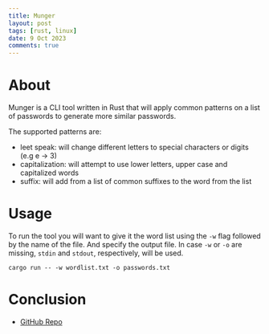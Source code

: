 ```yaml
---
title: Munger
layout: post
tags: [rust, linux]
date: 9 Oct 2023
comments: true
---
```


# About

Munger is a CLI tool written in Rust that will apply common patterns on a list
of passwords to generate more similar passwords.

The supported patterns are:
- leet speak: will change different letters to special characters or digits (e.g e -> 3)
- capitalization: will attempt to use lower letters, upper case and capitalized words
- suffix: will add from a list of common suffixes to the word from the list

# Usage

To run the tool you will want to give it the word list using the `-w` flag
followed by the name of the file. And specify the output file. In case `-w` or
`-o` are missing, `stdin` and `stdout`, respectively, will be used.

```console
cargo run -- -w wordlist.txt -o passwords.txt
```

# Conclusion

- [GitHub Repo](https://github.com/alexjercan/munger)
